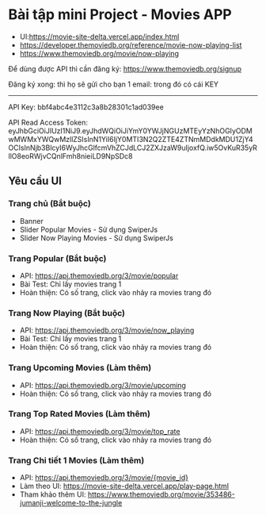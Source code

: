 # Bài tập mini Project - Movies APP

- UI:https://movie-site-delta.vercel.app/index.html
- https://developer.themoviedb.org/reference/movie-now-playing-list
- https://www.themoviedb.org/movie/now-playing

Để dùng được API thì cần đăng ký: <https://www.themoviedb.org/signup>

Đăng ký xong: thì họ sẽ gửi cho bạn 1 email: trong đó có cái KEY

***

API Key: bbf4abc4e3112c3a8b28301c1ad039ee

API Read Access Token: eyJhbGciOiJIUzI1NiJ9.eyJhdWQiOiJiYmY0YWJjNGUzMTEyYzNhOGIyODMwMWMxYWQwMzllZSIsInN1YiI6IjY0MTI3N2Q2ZTE4ZTNmMDdkMDU1ZjY4OCIsInNjb3BlcyI6WyJhcGlfcmVhZCJdLCJ2ZXJzaW9uIjoxfQ.iw5OvKuR35yRllO8eoRWjvCQnlFmh8nieiLD9NpSDc8


## Yêu cầu UI

### Trang chủ (Bắt buộc)

- Banner
- Slider Popular Movies - Sử dụng SwiperJs
- Slider Now Playing Movies - Sử dụng SwiperJs

### Trang Popular (Bắt buộc)

- API: https://api.themoviedb.org/3/movie/popular
- Bài Test: Chỉ lấy movies trang 1
- Hoàn thiện: Có số trang, click vào nhảy ra movies trang đó

### Trang Now Playing (Bắt buộc)

- API: https://api.themoviedb.org/3/movie/now_playing
- Bài Test: Chỉ lấy movies trang 1
- Hoàn thiện: Có số trang, click vào nhảy ra movies trang đó

### Trang Upcoming Movies (Làm thêm)

- API: https://api.themoviedb.org/3/movie/upcoming
- Hoàn thiện: Có số trang, click vào nhảy ra movies trang đó

### Trang Top Rated Movies (Làm thêm)

- API: https://api.themoviedb.org/3/movie/top_rate
- Hoàn thiện: Có số trang, click vào nhảy ra movies trang đó

### Trang Chi tiết 1 Movies (Làm thêm)

- API: https://api.themoviedb.org/3/movie/{movie_id}
- Làm theo UI: https://movie-site-delta.vercel.app/play-page.html
- Tham khảo thêm UI: https://www.themoviedb.org/movie/353486-jumanji-welcome-to-the-jungle